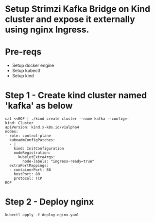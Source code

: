 # Setup  Strimzi Kafka Bridge on Kind cluster and expose it externally using nginx Ingress.

# Pre-reqs
- Setup docker engine
- Setup kubectl
- Setup kind

# Step 1 -  Create kind cluster named 'kafka' as below
```
cat <<EOF | ./kind create cluster --name kafka --config=-
kind: Cluster
apiVersion: kind.x-k8s.io/v1alpha4
nodes:
- role: control-plane
  kubeadmConfigPatches:
  - |
    kind: InitConfiguration
    nodeRegistration:
      kubeletExtraArgs:
        node-labels: "ingress-ready=true"
  extraPortMappings:
  - containerPort: 80
    hostPort: 80
    protocol: TCP
EOF
```

# Step 2 - Deploy nginx 
`kubectl apply -f deploy-nginx.yaml`

